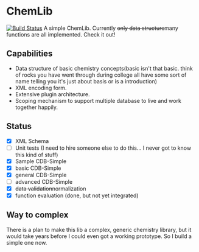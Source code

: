 # ChemLib
[![Build Status](https://travis-ci.org/Glease/ChemLib.svg?branch=master)](https://travis-ci.org/Glease/ChemLib)
A simple ChemLib. Currently ~~only data structure~~many functions are all implemented. Check it
 out!

## Capabilities

- Data structure of basic chemistry concepts(basic isn't that basic. think of rocks you have went 
through during college all have some sort of name telling you it's just about basis or is a 
introduction)
- XML encoding form.
- Extensive plugin architecture.
- Scoping mechanism to support multiple database to live and work together happily. 

## Status

- [x] XML Schema
- [ ] Unit tests (I need to hire someone else to do this... I never got to know this kind of stuff)
- [x] Sample CDB-Simple
- [x] basic CDB-Simple
- [x] general CDB-Simple
- [ ] advanced CDB-Simple 
- [x] ~~data validation~~normalization
- [x] function evaluation (done, but not yet integrated)

## Way to complex
There is a plan to make this lib a complex, generic chemistry library, but it would take years 
before I could even got a working prototype. So I build a simple one now. 